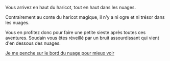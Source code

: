 Vous arrivez en haut du haricot, tout en haut dans les nuages.

Contrairement au conte du haricot magique, il n'y a ni ogre et ni trésor dans les nuages.

Vous en profitez donc pour faire une petite sieste après toutes ces aventures.
Soudain vous êtes réveillé par un bruit assourdissant qui vient d'en dessous des nuages.

[Je me penche sur le bord du nuage pour mieux voir](pencher-bord-nuage/avion.md)
